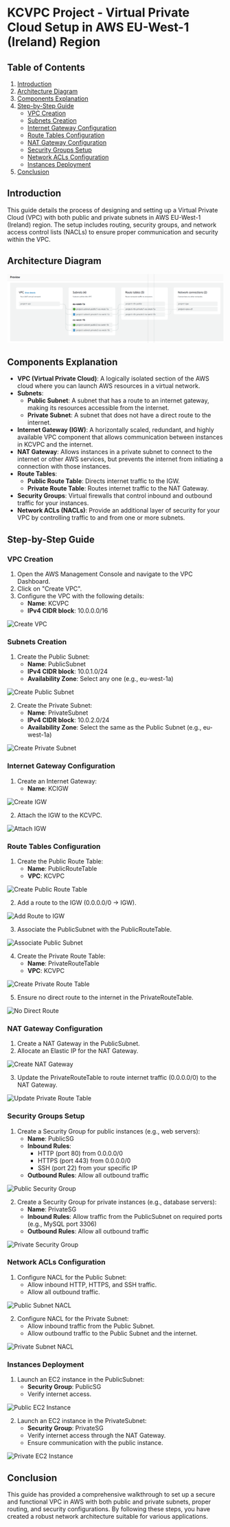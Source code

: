 
# KCVPC Project - Virtual Private Cloud Setup in AWS EU-West-1 (Ireland) Region
 
## Table of Contents
1. [Introduction](#introduction)
2. [Architecture Diagram](#architecture-diagram)
3. [Components Explanation](#components-explanation)
4. [Step-by-Step Guide](#step-by-step-guide)
    - [VPC Creation](#vpc-creation)
    - [Subnets Creation](#subnets-creation)
    - [Internet Gateway Configuration](#internet-gateway-configuration)
    - [Route Tables Configuration](#route-tables-configuration)
    - [NAT Gateway Configuration](#nat-gateway-configuration)
    - [Security Groups Setup](#security-groups-setup)
    - [Network ACLs Configuration](#network-acls-configuration)
    - [Instances Deployment](#instances-deployment)
5. [Conclusion](#conclusion)
 
## Introduction
This guide details the process of designing and setting up a Virtual Private Cloud (VPC) with both public and private subnets in AWS EU-West-1 (Ireland) region. The setup includes routing, security groups, and network access control lists (NACLs) to ensure proper communication and security within the VPC.
 
## Architecture Diagram
![VPC Architecture Diagram](https://github.com/bankole874/KodeCamp-04repo/blob/main/Assignment/task-05/images/vpc-subnets-routeTables-networkConnections.png)
 
## Components Explanation
 
- **VPC (Virtual Private Cloud)**: A logically isolated section of the AWS cloud where you can launch AWS resources in a virtual network.
- **Subnets**:
  - **Public Subnet**: A subnet that has a route to an internet gateway, making its resources accessible from the internet.
  - **Private Subnet**: A subnet that does not have a direct route to the internet.
- **Internet Gateway (IGW)**: A horizontally scaled, redundant, and highly available VPC component that allows communication between instances in KCVPC and the internet.
- **NAT Gateway**: Allows instances in a private subnet to connect to the internet or other AWS services, but prevents the internet from initiating a connection with those instances.
- **Route Tables**:
  - **Public Route Table**: Directs internet traffic to the IGW.
  - **Private Route Table**: Routes internet traffic to the NAT Gateway.
- **Security Groups**: Virtual firewalls that control inbound and outbound traffic for your instances.
- **Network ACLs (NACLs)**: Provide an additional layer of security for your VPC by controlling traffic to and from one or more subnets.
 
## Step-by-Step Guide
 
### VPC Creation
 
1. Open the AWS Management Console and navigate to the VPC Dashboard.
2. Click on "Create VPC".
3. Configure the VPC with the following details:
   - **Name**: KCVPC
   - **IPv4 CIDR block**: 10.0.0.0/16
 
![Create VPC](./images/create_vpc.png)
 
### Subnets Creation
 
1. Create the Public Subnet:
   - **Name**: PublicSubnet
   - **IPv4 CIDR block**: 10.0.1.0/24
   - **Availability Zone**: Select any one (e.g., eu-west-1a)
 
![Create Public Subnet](./images/create_public_subnet.png)
 
2. Create the Private Subnet:
   - **Name**: PrivateSubnet
   - **IPv4 CIDR block**: 10.0.2.0/24
   - **Availability Zone**: Select the same as the Public Subnet (e.g., eu-west-1a)
 
![Create Private Subnet](./images/create_private_subnet.png)
 
### Internet Gateway Configuration
 
1. Create an Internet Gateway:
   - **Name**: KCIGW
 
![Create IGW](./images/create_igw.png)
 
2. Attach the IGW to the KCVPC.
 
![Attach IGW](./images/attach_igw.png)
 
### Route Tables Configuration
 
1. Create the Public Route Table:
   - **Name**: PublicRouteTable
   - **VPC**: KCVPC
 
![Create Public Route Table](./images/create_public_route_table.png)
 
2. Add a route to the IGW (0.0.0.0/0 -> IGW).
 
![Add Route to IGW](./images/add_route_to_igw.png)
 
3. Associate the PublicSubnet with the PublicRouteTable.
 
![Associate Public Subnet](./images/associate_public_subnet.png)
 
4. Create the Private Route Table:
   - **Name**: PrivateRouteTable
   - **VPC**: KCVPC
 
![Create Private Route Table](./images/create_private_route_table.png)
 
5. Ensure no direct route to the internet in the PrivateRouteTable.
 
![No Direct Route](./images/no_direct_route.png)
 
### NAT Gateway Configuration
 
1. Create a NAT Gateway in the PublicSubnet.
2. Allocate an Elastic IP for the NAT Gateway.
 
![Create NAT Gateway](./images/create_nat_gateway.png)
 
3. Update the PrivateRouteTable to route internet traffic (0.0.0.0/0) to the NAT Gateway.
 
![Update Private Route Table](./images/update_private_route_table.png)
 
### Security Groups Setup
 
1. Create a Security Group for public instances (e.g., web servers):
   - **Name**: PublicSG
   - **Inbound Rules**:
     - HTTP (port 80) from 0.0.0.0/0
     - HTTPS (port 443) from 0.0.0.0/0
     - SSH (port 22) from your specific IP
   - **Outbound Rules**: Allow all outbound traffic
 
![Public Security Group](./images/public_security_group.png)
 
2. Create a Security Group for private instances (e.g., database servers):
   - **Name**: PrivateSG
   - **Inbound Rules**: Allow traffic from the PublicSubnet on required ports (e.g., MySQL port 3306)
   - **Outbound Rules**: Allow all outbound traffic
 
![Private Security Group](./images/private_security_group.png)
 
### Network ACLs Configuration
 
1. Configure NACL for the Public Subnet:
   - Allow inbound HTTP, HTTPS, and SSH traffic.
   - Allow all outbound traffic.
 
![Public Subnet NACL](./images/public_subnet_nacl.png)
 
2. Configure NACL for the Private Subnet:
   - Allow inbound traffic from the Public Subnet.
   - Allow outbound traffic to the Public Subnet and the internet.
 
![Private Subnet NACL](./images/private_subnet_nacl.png)
 
### Instances Deployment
 
1. Launch an EC2 instance in the PublicSubnet:
   - **Security Group**: PublicSG
   - Verify internet access.
 
![Public EC2 Instance](./images/public_ec2_instance.png)
 
2. Launch an EC2 instance in the PrivateSubnet:
   - **Security Group**: PrivateSG
   - Verify internet access through the NAT Gateway.
   - Ensure communication with the public instance.
 
![Private EC2 Instance](./images/private_ec2_instance.png)
 
## Conclusion
This guide has provided a comprehensive walkthrough to set up a secure and functional VPC in AWS with both public and private subnets, proper routing, and security configurations. By following these steps, you have created a robust network architecture suitable for various applications.
